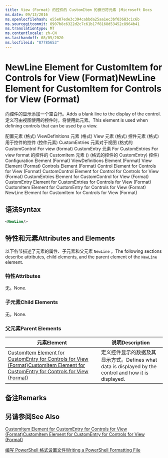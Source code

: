 ```yaml
---
title: View (Format) 的控件的 CustomItem 的换行符元素 |Microsoft Docs
ms.date: 09/13/2016
ms.openlocfilehash: e55e07ede3c394cabbda25aa1ec3bf03683c1c6b
ms.sourcegitcommit: 0907b8c6322d2c7c61b17f8168d53452c8964b41
ms.translationtype: MT
ms.contentlocale: zh-CN
ms.lasthandoff: 08/05/2020
ms.locfileid: "87785653"
---
```

# <a name="newline-element-for-customitem-for-controls-for-view-format"></a><span data-ttu-id="04419-102">NewLine Element for CustomItem for Controls for View (Format)</span><span class="sxs-lookup"><span data-stu-id="04419-102">NewLine Element for CustomItem for Controls for View (Format)</span></span>

<span data-ttu-id="04419-103">向控件的显示添加一个空白行。</span><span class="sxs-lookup"><span data-stu-id="04419-103">Adds a blank line to the display of the control.</span></span> <span data-ttu-id="04419-104">定义可由视图使用的控件时，将使用此元素。</span><span class="sxs-lookup"><span data-stu-id="04419-104">This element is used when defining controls that can be used by a view.</span></span>

<span data-ttu-id="04419-105">配置元素 (格式) ViewDefinitions 元素 (格式) View 元素 (格式) 控件元素 (格式) 用于控件的控件 (控件元素) CustomEntries 元素对于视图 (格式的 CustomControl For view (format) CustomEntry 元素 For CustomEntries For view format 的控件的 CustomItem 元素 ()  (格式的控件的 CustomEntry) 控件) </span><span class="sxs-lookup"><span data-stu-id="04419-105">Configuration Element (Format) ViewDefinitions Element (Format) View Element (Format) Controls Element (Format) Control Element for Controls for View (Format) CustomControl Element for Control for Controls for View (Format) CustomEntries Element for CustomControl for View (Format) CustomEntry Element for CustomEntries for Controls for View (Format) CustomItem Element for CustomEntry for Controls for View (Format) NewLine Element for CustomItem for Controls for View (Format)</span></span>

## <a name="syntax"></a><span data-ttu-id="04419-106">语法</span><span class="sxs-lookup"><span data-stu-id="04419-106">Syntax</span></span>

```xml
<NewLine/>
```

## <a name="attributes-and-elements"></a><span data-ttu-id="04419-107">特性和元素</span><span class="sxs-lookup"><span data-stu-id="04419-107">Attributes and Elements</span></span>

<span data-ttu-id="04419-108">以下各节描述了元素的属性、子元素和父元素 `NewLine` 。</span><span class="sxs-lookup"><span data-stu-id="04419-108">The following sections describe attributes, child elements, and the parent element of the `NewLine` element.</span></span>

### <a name="attributes"></a><span data-ttu-id="04419-109">特性</span><span class="sxs-lookup"><span data-stu-id="04419-109">Attributes</span></span>

<span data-ttu-id="04419-110">无。</span><span class="sxs-lookup"><span data-stu-id="04419-110">None.</span></span>

### <a name="child-elements"></a><span data-ttu-id="04419-111">子元素</span><span class="sxs-lookup"><span data-stu-id="04419-111">Child Elements</span></span>

<span data-ttu-id="04419-112">无。</span><span class="sxs-lookup"><span data-stu-id="04419-112">None.</span></span>

### <a name="parent-elements"></a><span data-ttu-id="04419-113">父元素</span><span class="sxs-lookup"><span data-stu-id="04419-113">Parent Elements</span></span>

|<span data-ttu-id="04419-114">元素</span><span class="sxs-lookup"><span data-stu-id="04419-114">Element</span></span>|<span data-ttu-id="04419-115">说明</span><span class="sxs-lookup"><span data-stu-id="04419-115">Description</span></span>|
|-------------|-----------------|
|[<span data-ttu-id="04419-116">CustomItem Element for CustomEntry for Controls for View (Format)</span><span class="sxs-lookup"><span data-stu-id="04419-116">CustomItem Element for CustomEntry for Controls for View (Format)</span></span>](./customitem-element-for-customentry-for-controls-for-view-format.md)|<span data-ttu-id="04419-117">定义控件显示的数据及其显示方式。</span><span class="sxs-lookup"><span data-stu-id="04419-117">Defines what data is displayed by the control and how it is displayed.</span></span>|

## <a name="remarks"></a><span data-ttu-id="04419-118">备注</span><span class="sxs-lookup"><span data-stu-id="04419-118">Remarks</span></span>

## <a name="see-also"></a><span data-ttu-id="04419-119">另请参阅</span><span class="sxs-lookup"><span data-stu-id="04419-119">See Also</span></span>

[<span data-ttu-id="04419-120">CustomItem Element for CustomEntry for Controls for View (Format)</span><span class="sxs-lookup"><span data-stu-id="04419-120">CustomItem Element for CustomEntry for Controls for View (Format)</span></span>](./customitem-element-for-customentry-for-controls-for-view-format.md)

[<span data-ttu-id="04419-121">编写 PowerShell 格式设置文件</span><span class="sxs-lookup"><span data-stu-id="04419-121">Writing a PowerShell Formatting File</span></span>](./writing-a-powershell-formatting-file.md)
